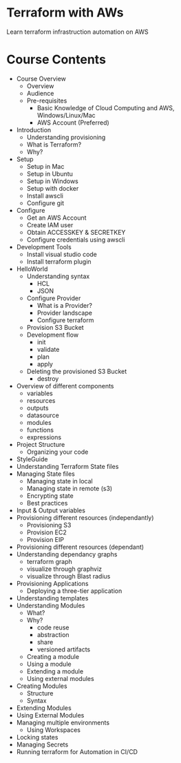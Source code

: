 # Terraform with AWs
Learn terraform infrastruction automation on AWS

# Course Contents
- Course Overview
    - Overview
    - Audience
    - Pre-requisites
        - Basic Knowledge of Cloud Computing and AWS, Windows/Linux/Mac
        - AWS Account (Preferred)
- Introduction
    - Understanding provisioning
    - What is Terraform?
    - Why?
- Setup
    - Setup in Mac
    - Setup in Ubuntu
    - Setup in Windows
    - Setup with docker
    - Install awscli
    - Configure git
- Configure
    - Get an AWS Account
    - Create IAM user
    - Obtain ACCESSKEY & SECRETKEY
    - Configure credentials using awscli
- Development Tools
    - Install visual studio code
    - Install terraform plugin
- HelloWorld
    - Understanding syntax
        - HCL
        - JSON
    - Configure Provider
        - What is a Provider?
        - Provider landscape
        - Configure terraform
    - Provision S3 Bucket
    - Development flow
        - init
        - validate
        - plan
        - apply
    - Deleting the provisioned S3 Bucket
        - destroy
- Overview of different components
    - variables
    - resources
    - outputs
    - datasource
    - modules
    - functions
    - expressions
- Project Structure
    - Organizing your code
- StyleGuide
- Understanding Terraform State files
- Managing State files
    - Managing state in local
    - Managing state in remote (s3)
    - Encrypting state
    - Best practices
- Input & Output variables
- Provisioning different resources (independantly)
    - Provisioning S3
    - Provision EC2
    - Provision EIP
- Provisioning different resources (dependant)
- Understanding dependancy graphs
    - terraform graph
    - visualize through graphviz
    - visualize through Blast radius
- Provisioning Applications
    - Deploying a three-tier application
- Understanding templates
- Understanding Modules
    - What?
    - Why?
        - code reuse
        - abstraction
        - share
        - versioned artifacts
    - Creating a module
    - Using a module
    - Extending a module
    - Using external modules
- Creating Modules
    - Structure
    - Syntax
- Extending Modules
- Using External Modules
- Managing multiple environments
    - Using Workspaces
- Locking states
- Managing Secrets
- Running terraform for Automation in CI/CD


